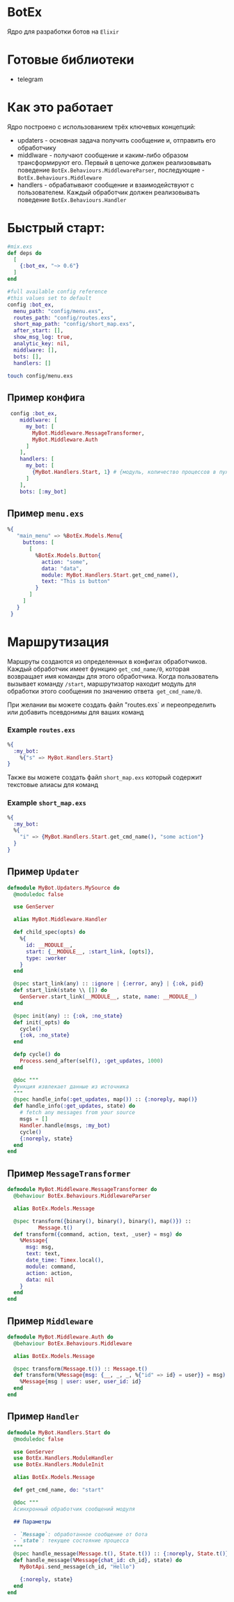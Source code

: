 # BotEx

Ядро для разработки ботов на `Elixir`

# Готовые библиотеки
  - telegram 

# Как это работает
Ядро построено с использованием трёх ключевых концепций:
- updaters - основная задача получить сообщение и, отправить его обработчику
- middlware - получают сообщение и каким-либо образом трансформируют его. Первый в цепочке должен реализовывать поведение `BotEx.Behaviours.MiddlewareParser`, последующие - `BotEx.Behaviours.Middleware`
- handlers - обрабатывают сообщение и взаимодействуют с пользователем. Каждый обработчик должен реализовывать поведение `BotEx.Behaviours.Handler`

# Быстрый старт:
  
  ```elixir
  #mix.exs
  def deps do
    [
      {:bot_ex, "~> 0.6"}
    ]
  end

 #full available config reference
 #this values set to default
 config :bot_ex,
    menu_path: "config/menu.exs",
    routes_path: "config/routes.exs",
    short_map_path: "config/short_map.exs",
    after_start: [],
    show_msg_log: true,
    analytic_key: nil,
    middlware: [],
    bots: [],
    handlers: []
  ```

```bash
touch config/menu.exs
```

## Пример конфига

```elixir
 config :bot_ex,
    middlware: [
      my_bot: [
        MyBot.Middleware.MessageTransformer,
        MyBot.Middleware.Auth
      ]
    ],
    handlers: [
      my_bot: [
        {MyBot.Handlers.Start, 1} # {модуль, количество процессов в пуле}
      ]
    ],
    bots: [:my_bot]
  ```

## Пример `menu.exs`
```elixir
%{
   "main_menu" => %BotEx.Models.Menu{
     buttons: [
       [
         %BotEx.Models.Button{
           action: "some",
           data: "data",
           module: MyBot.Handlers.Start.get_cmd_name(),
           text: "This is button"
         }
       ]
     ]
   }
 }
```
# Маршрутизация
Маршруты создаются из определенных в конфигах обработчиков. Каждый обработчик имеет функцию `get_cmd_name/0`, которая возвращает имя команды для этого обработчика. Когда пользователь вызывает команду `/start`, маршрутизатор находит модуль для обработки этого сообщения по значению ответа` get_cmd_name/0`.

При желании вы можете создать файл "routes.exs` и переопределить или добавить псевдонимы для ваших команд

### Example `routes.exs`
```elixir
%{
  :my_bot:
    %{"s" => MyBot.Handlers.Start}
}
```
Также вы можете создать файл `short_map.exs` который содержит текстовые алиасы для команд

### Example `short_map.exs`
```elixir
%{
  :my_bot:
  %{
    "i" => {MyBot.Handlers.Start.get_cmd_name(), "some action"}
  }
}
```

## Пример `Updater`

```elixir
defmodule MyBot.Updaters.MySource do
  @moduledoc false

  use GenServer

  alias MyBot.Middleware.Handler

  def child_spec(opts) do
    %{
      id: __MODULE__,
      start: {__MODULE__, :start_link, [opts]},
      type: :worker
    }
  end

  @spec start_link(any) :: :ignore | {:error, any} | {:ok, pid}
  def start_link(state \\ []) do
    GenServer.start_link(__MODULE__, state, name: __MODULE__)
  end

  @spec init(any) :: {:ok, :no_state}
  def init(_opts) do
    cycle()
    {:ok, :no_state}
  end

  defp cycle() do
    Process.send_after(self(), :get_updates, 1000)
  end

  @doc """
  Функция извлекает данные из источника
  """
  @spec handle_info(:get_updates, map()) :: {:noreply, map()}
  def handle_info(:get_updates, state) do
    # fetch any messages from your source
    msgs = []
    Handler.handle(msgs, :my_bot)
    cycle()
    {:noreply, state}
  end
end
```

## Пример `MessageTransformer`

```elixir
defmodule MyBot.Middleware.MessageTransformer do
  @behaviour BotEx.Behaviours.MiddlewareParser

  alias BotEx.Models.Message

  @spec transform({binary(), binary(), binary(), map()}) ::
          Message.t()
  def transform({command, action, text, _user} = msg) do
    %Message{
      msg: msg,
      text: text,
      date_time: Timex.local(),
      module: command,
      action: action,
      data: nil
    }
  end
end
```
## Пример `Middleware`

```elixir
defmodule MyBot.Middleware.Auth do
  @behaviour BotEx.Behaviours.Middleware

  alias BotEx.Models.Message

  @spec transform(Message.t()) :: Message.t()
  def transform(%Message{msg: {__, _, _, %{"id" => id} = user}} = msg) do
    %Message{msg | user: user, user_id: id}
  end
end
```

## Пример `Handler`
```elixir
defmodule MyBot.Handlers.Start do
  @moduledoc false

  use GenServer
  use BotEx.Handlers.ModuleHandler
  use BotEx.Handlers.ModuleInit

  alias BotEx.Models.Message

  def get_cmd_name, do: "start"

  @doc """
  Асинхронный обработчик сообщений модуля

  ## Параметры

  - `Message`: обработанное сообщение от бота
  - `state`: текущее состояние процесса
  """
  @spec handle_message(Message.t(), State.t()) :: {:noreply, State.t()}
  def handle_message(%Message{chat_id: ch_id}, state) do
    MyBotApi.send_message(ch_id, "Hello")

    {:noreply, state}
  end
end

```